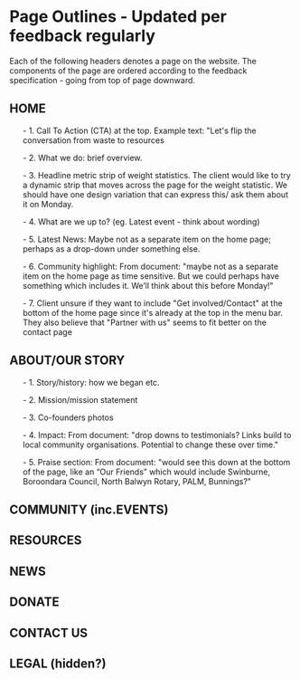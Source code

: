 <h1> Page Outlines - Updated per feedback regularly </h1>

Each of the following headers denotes a page on the website. The components of the page are ordered according to the feedback specification - going from top of page downward. 

<h2>HOME</h2>
<ul>- 1. Call To Action (CTA) at the top. Example text: "Let's flip the conversation from waste to resources </ul>
<ul>- 2. What we do: brief overview.</ul>
<ul>- 3. Headline metric strip of weight statistics.
The client would like to try a dynamic strip that moves across the page for the weight statistic. We should have one design variation that can express this/ ask them about it on Monday. </ul>
<ul>- 4. What are we up to? (eg. Latest event - think about wording) </ul>
<ul>- 5. Latest News: Maybe not as a separate item on the home page; perhaps as a drop-down under something else.</ul>
<ul>- 6. Community highlight: From document: "maybe not as a separate item on the home page as time sensitive. But we could perhaps have something which includes it. We’ll think about this before Monday!"</ul>
<ul>- 7. Client unsure if they want to include "Get involved/Contact" at the bottom of the home page since it's already at the top in the menu bar. They also believe that "Partner with us" seems to fit better on the contact page </ul>


<h2>ABOUT/OUR STORY</h2>
<ul>- 1. Story/history: how we began etc.</ul>
<ul>- 2. Mission/mission statement</ul>
<ul>- 3. Co-founders photos</ul>
<ul>- 4. Impact: From document: "drop downs to testimonials? Links build to local community organisations. Potential to change these over time."</ul>
<ul>- 5. Praise section: From document: "would see this down at the bottom of the page, like an “Our Friends” which would include Swinburne, Boroondara Council, North Balwyn Rotary, PALM, Bunnings?"</ul>

<h2>COMMUNITY (inc.EVENTS)</h2>

<h2>RESOURCES</h2>

<h2>NEWS</h2>

<h2>DONATE</h2>

<h2>CONTACT US</h2>

<h2>LEGAL (hidden?)</h2>
